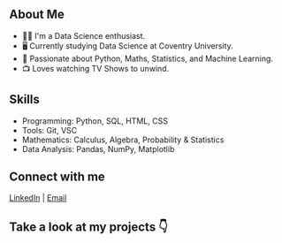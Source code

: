 ## About Me

- 👨‍💻 I'm a Data Science enthusiast.
- 🖥️ Currently studying Data Science at Coventry University.
- 🚀 Passionate about Python, Maths, Statistics, and Machine Learning.
- 📺 Loves watching TV Shows to unwind.

## Skills

- Programming: Python, SQL, HTML, CSS
- Tools: Git, VSC
- Mathematics: Calculus, Algebra, Probability & Statistics
- Data Analysis: Pandas, NumPy, Matplotlib

## Connect with me

[LinkedIn](<www.linkedin.com/in/nay-win-hlaing-08bb93263>) | [Email](mailto:naywinhlaing522@gmail.com)

## Take a look at my projects 👇
